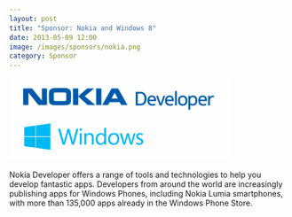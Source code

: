 ```yaml
---
layout: post
title: "Sponsor: Nokia and Windows 8"
date: 2013-05-09 12:00
image: /images/sponsors/nokia.png
category: Sponsor
---
```


![Nokia](/images/sponsors/nokia.png)

Nokia Developer offers a range of tools and technologies to help you develop fantastic apps. Developers from around the world are increasingly publishing apps for Windows Phones, including Nokia Lumia smartphones, with more than 135,000 apps already in the Windows Phone Store.